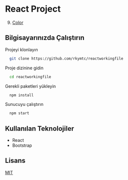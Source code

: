 # React Project

9. [Color](https://react-working-file-9.netlify.app/)


## Bilgisayarınızda Çalıştırın

Projeyi klonlayın

```bash
  git clone https://github.com/rkymtc/reactworkingfile
```

Proje dizinine gidin

```bash
  cd reactworkingfile
```

Gerekli paketleri yükleyin

```bash
  npm install
```

Sunucuyu çalıştırın

```bash
  npm start
```

  
## Kullanılan Teknolojiler

- React
- Bootstrap


 
## Lisans

[MIT](https://choosealicense.com/licenses/mit/)
